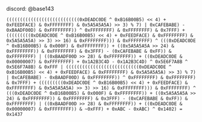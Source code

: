 discord: @base143

``
(((((((((((((((((((((((((((0xDEADC0DE ^ 0xB16B00B5) << 4) + 0xFEEDFACE) & 0xFFFFFFFF) & 0x5A5A5A5A) >> 3) % 7) | 0xCAFEBABE) - 0xBAADF00D) & 0xFFFFFFFF)) ^ 0xFFFFFFFF) & 0xFFFFFFFF) & 0x7FFF) + (((((((((0xDEADC0DE ^ 0xB16B00B5) << 4) + 0xFEEDFACE) & 0xFFFFFFFF) & 0x5A5A5A5A) >> 3) >> 16) & 0xFFFFFFFF))) & 0xFFFFFFFF) ^ (((0xDEADC0DE ^ 0xB16B00B5) & 0x000F) & 0xFFFFFFFF)) + ((0x5A5A5A5A >> 24) & 0xFFFFFFFF)) & 0xFFFFFFFF) & 0x3FFF) - (0xCAFEBABE & 0xFF)) & 0xFFFFFFFF) | ((0xBAADF00D >> 28) & 0xFFFFFFFF)) + ((0xDEADC0DE & 0x00000007) & 0xFFFFFFFF) + 0x1A2B3C4D - 0x1A2B3C4D) ^ 0x5E6F7A8B ^ 0x5E6F7A8B) & 0xFFF | (((((((((((((((((((((((((((0xDEADC0DE ^ 0xB16B00B5) << 4) + 0xFEEDFACE) & 0xFFFFFFFF) & 0x5A5A5A5A) >> 3) % 7) | 0xCAFEBABE) - 0xBAADF00D) & 0xFFFFFFFF)) ^ 0xFFFFFFFF) & 0xFFFFFFFF) & 0x7FFF) + (((((((((0xDEADC0DE ^ 0xB16B00B5) << 4) + 0xFEEDFACE) & 0xFFFFFFFF) & 0x5A5A5A5A) >> 3) >> 16) & 0xFFFFFFFF))) & 0xFFFFFFFF) ^ (((0xDEADC0DE ^ 0xB16B00B5) & 0x000F) & 0xFFFFFFFF)) + ((0x5A5A5A5A >> 24) & 0xFFFFFFFF)) & 0xFFFFFFFF) & 0x3FFF) - (0xCAFEBABE & 0xFF)) & 0xFFFFFFFF) | ((0xBAADF00D >> 28) & 0xFFFFFFFF)) + ((0xDEADC0DE & 0x00000007) & 0xFFFFFFFF)) & ~0xFFF) + 0xABC - 0xABC) ^ 0x1402) = 0x1437
``
